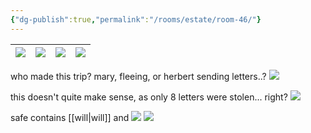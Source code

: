 ```yaml
---
{"dg-publish":true,"permalink":"/rooms/estate/room-46/"}
---
```



| ![](https://i.imgur.com/4YsknKV.jpeg) | ![](https://i.imgur.com/TPDxMTZ.jpeg) | ![](https://i.imgur.com/l0imXSq.jpeg) | ![](https://i.imgur.com/5EVs931.jpeg) |
| ------------------------------------- | ------------------------------------- | ------------------------------------- | ------------------------------------- |
who made this trip? mary, fleeing, or herbert sending letters..?
![](https://i.imgur.com/rI6lnMC.jpeg)

this doesn't quite make sense, as only 8 letters were stolen... right?
![](https://i.imgur.com/iU4oQxk.jpeg)

safe contains [[will\|will]] and
![](https://i.imgur.com/M1DdW2v.png)
![](https://i.imgur.com/vkhBHc1.png)

